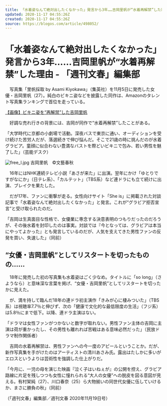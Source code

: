 ```yaml
---
title: 「水着姿なんて絶対出したくなかった」発言から3年……吉岡里帆が“水着再解禁”した理由 - 「週刊文春」編集部
updated: 2020-11-17 04:55:26Z
created: 2020-11-17 04:55:26Z
source: https://blogos.com/article/498052/
---
```


# 「水着姿なんて絶対出したくなかった」発言から3年……吉岡里帆が“水着再解禁”した理由 - 「週刊文春」編集部

　写真集「里帆採取 by Asami Kiyokawa」（集英社）を11月5日に発売した女優・吉岡里帆（27）。純白のビキニ姿などを披露した同作は、Amazonのタレント写真集ランキングで首位を走っている。

[【画像】ビキニ姿を“再解禁”した吉岡里帆](https://bunshun.jp/articles/photo/41511?utm_source=news.livedoor.com&utm_medium=referral&utm_campaign=partnerLink&pn=1)

　好調な売れ行きの背景には、吉岡が同作で“水着再解禁”したことがある。

「大学時代に京都の小劇場で活動。深夜バスで東京に通い、オーディションを受け続けた苦労人だが、落選続きで伸び悩んだ。そこで21歳の時に挑んだのが水着グラビア。童顔に似合わない豊満なバストを際どいビキニで包み、若い男性を魅了した」（芸能デスク）

![free_l.jpg](../_resources/free_l-15.jpg)
吉岡里帆　©文藝春秋

　16年にはNHK連続テレビ小説「あさが来た」に出演。翌年にかけ「ゆとりですがなにか」（日テレ系）、「カルテット」（TBS系）など連ドラにも立て続けに出演、ブレイクを果たした。

　だが17年、ファンに衝撃が走る。女性向けサイト「She is」に掲載された対談記事で「水着姿なんて絶対出したくなかった」と発言。これが“グラビア拒否宣言”と受け取られたのだ。

「吉岡は生真面目な性格で、女優業に専念する決意表明のつもりだったのだろうが、その後水着を封印したのは事実。対談では『今となっては、グラビアは本当にやってよかった』とも発言しているのだが、人気を支えてきた男性ファンの反発を買い、失速した」（同前）

## “女優・吉岡里帆”としてリスタートを切ったものの……

　18年に発売した初の写真集も水着姿はごく少なめ。タイトルに「so long」（さようなら）と意味深な言葉を掲げ、“女優・吉岡里帆”としてリスタートを切ったかに見えた。

　が、満を持して臨んだ18年の連ドラ初主演作「きみが心に棲みついた」（TBS系）は視聴率7.7％と伸びず、次の「健康で文化的な最低限度の生活」（フジ系）は5.8％にまで低下。以降、連ドラ主演はない。

「ドラマは女性ファンがつかないと数字が取れない。男性ファン主体の吉岡に主演は荷が重かったし、その男性も離れれば苦戦はある意味必然だった」（民放ドラマ制作関係者）

　吉岡の水着再解禁は、男性ファンへの今一度のアピールということか。だが、新作写真集を手がけたのはアーティストの清川あさみ氏。露出はたしかに多いがエロスというよりは芸術性を強調した仕上がりだ。

「今月に、一児の母を演じた映画『泣く子はいねぇが』の公開を控え、グラビア路線に片足を残しつつも女性に憧れられる“大人の女優”への脱皮を図る意図が見える。有村架純（27）、川口春奈（25）ら大物揃いの同世代女優に伍していけるか、まさに勝負の秋」（同前）

（「週刊文春」編集部／週刊文春 2020年11月19日号）